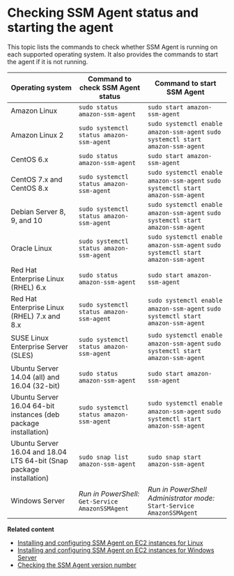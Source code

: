 # Checking SSM Agent status and starting the agent<a name="ssm-agent-status-and-restart"></a>

This topic lists the commands to check whether SSM Agent is running on each supported operating system\. It also provides the commands to start the agent if it is not running\.


| Operating system | Command to check SSM Agent status | Command to start SSM Agent | 
| --- | --- | --- | 
| Amazon Linux | `sudo status amazon-ssm-agent` | `sudo start amazon-ssm-agent` | 
| Amazon Linux 2 | `sudo systemctl status amazon-ssm-agent` |  `sudo systemctl enable amazon-ssm-agent` `sudo systemctl start amazon-ssm-agent` | 
| CentOS 6\.x | `sudo status amazon-ssm-agent` | `sudo start amazon-ssm-agent` | 
| CentOS 7\.x and CentOS 8\.x | `sudo systemctl status amazon-ssm-agent` |  `sudo systemctl enable amazon-ssm-agent` `sudo systemctl start amazon-ssm-agent`  | 
| Debian Server 8, 9, and 10 | `sudo systemctl status amazon-ssm-agent` |  `sudo systemctl enable amazon-ssm-agent` `sudo systemctl start amazon-ssm-agent`  | 
| Oracle Linux | `sudo systemctl status amazon-ssm-agent` |  `sudo systemctl enable amazon-ssm-agent` `sudo systemctl start amazon-ssm-agent`  | 
| Red Hat Enterprise Linux \(RHEL\) 6\.x | `sudo status amazon-ssm-agent` | `sudo start amazon-ssm-agent` | 
| Red Hat Enterprise Linux \(RHEL\) 7\.x and 8\.x | `sudo systemctl status amazon-ssm-agent` |  `sudo systemctl enable amazon-ssm-agent` `sudo systemctl start amazon-ssm-agent`  | 
| SUSE Linux Enterprise Server \(SLES\) | `sudo systemctl status amazon-ssm-agent` |  `sudo systemctl enable amazon-ssm-agent` `sudo systemctl start amazon-ssm-agent`  | 
| Ubuntu Server 14\.04 \(all\) and 16\.04 \(32\-bit\) | `sudo status amazon-ssm-agent` | `sudo start amazon-ssm-agent` | 
| Ubuntu Server 16\.04 64\-bit instances \(deb package installation\) | `sudo systemctl status amazon-ssm-agent` |  `sudo systemctl enable amazon-ssm-agent` `sudo systemctl start amazon-ssm-agent`  | 
| Ubuntu Server 16\.04 and 18\.04 LTS 64\-bit \(Snap package installation\) | `sudo snap list amazon-ssm-agent` | `sudo snap start amazon-ssm-agent` | 
| Windows Server |  *Run in PowerShell:* `Get-Service AmazonSSMAgent`  |  *Run in PowerShell Administrator mode:* `Start-Service AmazonSSMAgent`  | 

**Related content**
+ [Installing and configuring SSM Agent on EC2 instances for Linux](sysman-install-ssm-agent.md)
+ [Installing and configuring SSM Agent on EC2 instances for Windows Server](sysman-install-ssm-win.md)
+ [Checking the SSM Agent version number](ssm-agent-get-version.md)
